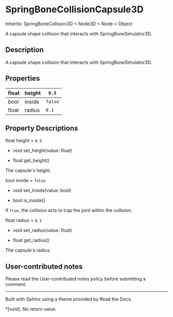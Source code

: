 # SpringBoneCollisionCapsule3D

Inherits: SpringBoneCollision3D < Node3D < Node < Object

A capsule shape collision that interacts with SpringBoneSimulator3D.

## Description

A capsule shape collision that interacts with SpringBoneSimulator3D.

## Properties

float | height | `0.5`  
---|---|---  
bool | inside | `false`  
float | radius | `0.1`  
  
## Property Descriptions

float height = `0.5`

  * void set_height(value: float)

  * float get_height()

The capsule's height.

bool inside = `false`

  * void set_inside(value: bool)

  * bool is_inside()

If `true`, the collision acts to trap the joint within the collision.

float radius = `0.1`

  * void set_radius(value: float)

  * float get_radius()

The capsule's radius.

## User-contributed notes

Please read the User-contributed notes policy before submitting a comment.

* * *

Built with Sphinx using a theme provided by Read the Docs.

  *[void]: No return value.


